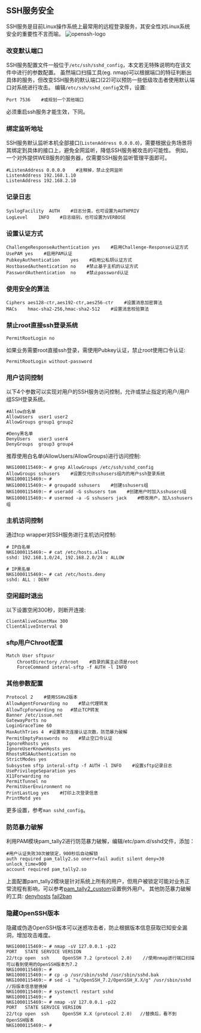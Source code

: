 ## SSH服务安全
SSH服务是目前Linux操作系统上最常用的远程登录服务，其安全性对Linux系统安全的重要性不言而喻。
![openssh-logo](images/openssh-logo.png)
### 改变默认端口
SSH服务配置文件一般位于`/etc/ssh/sshd_config`，本文若无特殊说明均在该文件中进行的参数配置。
虽然端口扫描工具(eg. nmap)可以根据端口的特征判断出具体的服务，但改变SSH服务的默认端口(22)可以预防一些低级攻击者使用默认端口对系统进行攻击。
编辑`/etc/ssh/sshd_config`文件，设置:
```
Port 7536    #或规划一个其他端口
```
必须重启ssh服务才能生效，下同。
### 绑定监听地址
SSH服务默认监听本机全部接口(`ListenAddress 0.0.0.0`)，需要根据业务场景将其绑定到具体的接口上，避免全网监听，降低SSH服务被攻击的可能性。
例如，一个对外提供WEB服务的服务器，仅需要SSH服务监听管理平面即可。
```
#ListenAddress 0.0.0.0    #注释掉，禁止全网监听
ListenAddress 192.168.1.10
ListenAddress 192.168.2.10
```
### 记录日志
```
SyslogFacility	AUTH    #日志分类，也可设置为AUTHPRIV
LogLevel	INFO    #日志级别，也可设置为VERBOSE
```
### 设置认证方式
```
ChallengeResponseAuthentication	yes    #启用Challenge-Response认证方式
UsePAM yes    #启用PAM认证
PubkeyAuthentication	yes    #启用公私钥认证方式
HostbasedAuthentication	no    #禁止基于主机的认证方式
PasswordAuthentication	no    #禁止password认证
```
### 使用安全的算法
```
Ciphers	aes128-ctr,aes192-ctr,aes256-ctr    #设置消息加密算法
MACs	hmac-sha2-256,hmac-sha2-512    #设置消息校验算法
```
### 禁止root直接ssh登录系统
```
PermitRootLogin no
```
如果业务需要root直接ssh登录，需使用Pubkey认证，禁止root使用口令认证:
```
PermitRootLogin without-password
```
### 用户访问控制
以下4个参数可以实现对用户的SSH服务访问控制，允许或禁止指定的用户/用户组SSH登录系统。
```
#Allow白名单
AllowUsers	user1 user2
AllowGroups	group1 group2

#Deny黑名单
DenyUsers	user3 user4
DenyGroups	group3 group4
```
推荐使用白名单(AllowUsers/AllowGroups)进行访问控制:
```
NKG1000115469:~ # grep AllowGroups /etc/ssh/sshd_config
AllowGroups sshusers    #设置仅允许sshusers组内的用户ssh登录系统
NKG1000115469:~ # 
NKG1000115469:~ # groupadd sshusers    #创建sshusers组
NKG1000115469:~ # useradd -G sshusers tom    #创建用户时加入sshusers组
NKG1000115469:~ # usermod -a -G sshusers jack    #修改用户，加入sshusers组
```
### 主机访问控制
通过tcp wrapper对SSH服务进行主机访问控制:
```
# IP白名单
NKG1000115469:~ # cat /etc/hosts.allow
sshd: 192.168.1.0/24, 192.168.2.0/24 : ALLOW

# IP黑名单
NKG1000115469:~ # cat /etc/hosts.deny
sshd: ALL : DENY
```
### 空闲超时退出
以下设置空闲300秒，则断开连接:
```
ClientAliveCountMax	300
ClientAliveInterval	0
```
### sftp用户Chroot配置
```
Match User sftpusr
	ChrootDirectory /chroot    #目录的属主必须是root
	ForceCommand interal-sftp -f AUTH -l INFO
```
### 其他参数配置
```
Protocol 2    #使用SSHv2版本
AllowAgentForwarding no    #禁止代理转发
AllowTcpForwarding no	#禁止TCP转发
Banner /etc/issue.net
GatewayPorts no
LoginGraceTime 60
MaxAuthTries 4	#设置单次连接认证次数，防范暴力破解
PermitEmptyPasswords no    #禁止空口令认证
IgnoreRhosts yes
IgnoreUserKnownHosts yes
RhostsRSAAuthentication no
StrictModes yes
Subsystem sftp interal-sftp -f AUTH -l INFO    #设置sftp记录日志
UsePrivilegeSeparation yes
X11Forwarding no
PermitTunnel no
PermitUserEnvironment no
PrintLastLog yes    #打印上次登录信息
PrintMotd yes
```
更多设置，参考`man sshd_config`。
### 防范暴力破解
利用PAM模块pam_tally2进行防范暴力破解，编辑/etc/pam.d/sshd文件，添加：
```
#用户认证失败30次被锁定，900秒后自动解锁
auth required pam_tally2.so onerr=fail audit silent deny=30 unlock_time=900
account required pam_tally2.so
```
上面配置pam_tally2模块是针对系统上所有的用户，但用户被锁定可能对业务正常流程有影响，可以参考[pam_tally2_custom](pam.md#pam_tally2_custom)设置例外用户。
其他防范暴力破解的工具:
[denyhosts](https://github.com/denyhosts/denyhosts)
[fail2ban](https://github.com/fail2ban/fail2ban)
### 隐藏OpenSSH版本
隐藏或伪造OpenSSH版本可以迷惑攻击者，防止根据版本信息获取已知安全漏洞，增加攻击难度。
```
NKG1000115469:~ # nmap -sV 127.0.0.1 -p22
PORT   STATE SERVICE VERSION
22/tcp open  ssh     OpenSSH 7.2 (protocol 2.0)    //使用nmap进行端口扫描可以看到使用的OpenSSH版本为7.2
NKG1000115469:~ #
NKG1000115469:~ # cp -p /usr/sbin/sshd /usr/sbin/sshd.bak
NKG1000115469:~ # sed -i "s/OpenSSH_7.2/OpenSSH_X.X/g" /usr/sbin/sshd    //将版本信息替换掉
NKG1000115469:~ # systemctl restart sshd
NKG1000115469:~ # 
NKG1000115469:~ # nmap -sV 127.0.0.1 -p22
PORT   STATE SERVICE VERSION
22/tcp open  ssh     OpenSSH X.X (protocol 2.0)   //替换后，看不到OpenSSH版本
NKG1000115469:~ # 
```